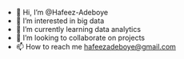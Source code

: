 - 👋 Hi, I’m @Hafeez-Adeboye
- 👀 I’m interested in big data
- 🌱 I’m currently learning data analytics
- 💞️ I’m looking to collaborate on projects
- 📫 How to reach me hafeezadeboye@gmail.com

<!---
Hafeez-Adeboye/Hafeez-Adeboye is a ✨ special ✨ repository because its `README.md` (this file) appears on your GitHub profile.
You can click the Preview link to take a look at your changes.
--->
